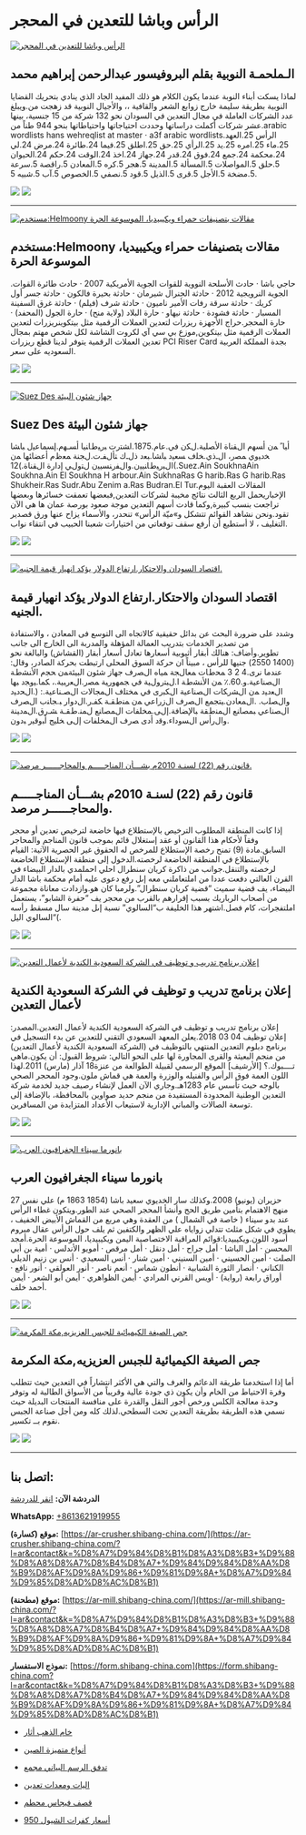 # الرأس وباشا للتعدين في المحجر

<a href="https://swt.shibang-china.com/?l=ar&img&k=%D8%A7%D9%84%D8%B1%D8%A3%D8%B3+%D9%88%D8%A8%D8%A7%D8%B4%D8%A7+%D9%84%D9%84%D8%AA%D8%B9%D8%AF%D9%8A%D9%86+%D9%81%D9%8A+%D8%A7%D9%84%D9%85%D8%AD%D8%AC%D8%B1" target="_blank">![الرأس وباشا للتعدين في المحجر](http://static.shibang-china.com/all-800x300/599.jpg)</a>

## الـملحمـة النوبية بقلم البروفيسور عبدالرحمن إبراهيم محمد
لماذا يسكت أبناء النوبة عندما يكون الكلام هو ذلك المفيد الجاد الذي ينادي بتحريك القضايا النوبية بطريقة سليمة خارج زوابع الشعر والقافية ،، والأجيال النوبية قد زهجت من.ويبلغ عدد الشركات العاملة في مجال التعدين في السودان نحو 132 شركة من 15 جنسية، بينها عشر شركات أكملت دراساتها وحددت احتياجاتها واحتياطاتها بنحو 944 طناً من.arabic wordlists hans wehreqlist at master · a3f arabic wordlists.الرأس 25.العھد 25.ماء 25.امره 25.يد 25.الرأي 25.حق 25.اطلق 25.فيما 24.طائرة 24.مرض 24.لي 24.محكمة 24.جمع 24.فوق 24.قدر 24.جھاز 24.اخذ 24.الوقت 24.حكم 24.الحيوان 5.حلق 5.المواصلات 5.المسألة 5.المدينة 5.ھجر 5.كره 5.المعادن 5.راقصة 5.سرعة 5.مضخة 5.الأجل 5.قرى 5.الذيل 5.قود 5.نصفي 5.الخصوص 5.آب 5.شبيه 5.


<a href="https://whatsapp.shibangsoft.com/WhatsApp.php" target="_blank" title="WhatsApp">![](http://static.shibang-china.com/icon/whatsapp.png)</a> <a href="https://swt.shibang-china.com/?l=ar&icon&k=%D8%A7%D9%84%D8%B1%D8%A3%D8%B3+%D9%88%D8%A8%D8%A7%D8%B4%D8%A7+%D9%84%D9%84%D8%AA%D8%B9%D8%AF%D9%8A%D9%86+%D9%81%D9%8A+%D8%A7%D9%84%D9%85%D8%AD%D8%AC%D8%B1" target="_blank">![](http://static.shibang-china.com/icon/chat-ar.png)</a>

---

<a href="https://swt.shibang-china.com/?l=ar&img&k=%D8%A7%D9%84%D8%B1%D8%A3%D8%B3+%D9%88%D8%A8%D8%A7%D8%B4%D8%A7+%D9%84%D9%84%D8%AA%D8%B9%D8%AF%D9%8A%D9%86+%D9%81%D9%8A+%D8%A7%D9%84%D9%85%D8%AD%D8%AC%D8%B1" target="_blank">![مستخدم:Helmoony مقالات بتصنيفات حمراء ويكيبيديا، الموسوعة الحرة](http://static.shibang-china.com/all-800x300/810.jpg)</a>

## مستخدم:Helmoony مقالات بتصنيفات حمراء ويكيبيديا، الموسوعة الحرة
.حاجي باشا &middot; حادث الأسلحة النووية للقوات الجوية الأمريكية 2007 &middot; حادث طائرة القوات الجوية النرويجية 2012 &middot; حادثة الجنرال شيرمان &middot; حادثة بحيرة فالكون &middot; حادثة جسر أول كريك &middot; حادثة سرقة رفات الأمير ناميون &middot; حادثة شرف (فيلم) &middot; حادثة غرق السفينة المسبار &middot; حادثة فشودة &middot; حادثة نيهاو &middot; حارة البلاد (ولاية منح) &middot; حارة الجول (المحفد) &middot; حارة المحجر.حراج الأجهزة ريزرات لتعدين العملات الرقمية مثل بيتكوينريزرات لتعدين العملات الرقمية مثل بيتكوين,موزع بي سي آي لكروت الشاشة لكل شخص مهتم بمجال تعدين العملات الرقمية يتوفر لدينا قطع ريزرات PCI Riser Card بجدة المملكة العربية السعوديه على سعر.


<a href="https://whatsapp.shibangsoft.com/WhatsApp.php" target="_blank" title="WhatsApp">![](http://static.shibang-china.com/icon/whatsapp.png)</a> <a href="https://swt.shibang-china.com/?l=ar&icon&k=%D8%A7%D9%84%D8%B1%D8%A3%D8%B3+%D9%88%D8%A8%D8%A7%D8%B4%D8%A7+%D9%84%D9%84%D8%AA%D8%B9%D8%AF%D9%8A%D9%86+%D9%81%D9%8A+%D8%A7%D9%84%D9%85%D8%AD%D8%AC%D8%B1" target="_blank">![](http://static.shibang-china.com/icon/chat-ar.png)</a>

---

<a href="https://swt.shibang-china.com/?l=ar&img&k=%D8%A7%D9%84%D8%B1%D8%A3%D8%B3+%D9%88%D8%A8%D8%A7%D8%B4%D8%A7+%D9%84%D9%84%D8%AA%D8%B9%D8%AF%D9%8A%D9%86+%D9%81%D9%8A+%D8%A7%D9%84%D9%85%D8%AD%D8%AC%D8%B1" target="_blank">![Suez Des جهاز شئون البيئة](http://static.shibang-china.com/all-800x300/1310.jpg)</a>

## Suez Des جهاز شئون البيئة
ﺃﻴﺎﹰ ﻤﻥ ﺃﺴﻬﻡ ﺍﻝﻘﻨﺎﺓ ﺍﻷﺼﻠﻴﺔ.ﻝﻜﻥ ﻓﻲ.ﻋﺎﻡ.1875.ﺍﺸﺘﺭﺕ ﺒﺭﻴﻁﺎﻨﻴﺎ ﺃﺴـﻬﻡ.ﺇﺴﻤﺎﻋﻴل ﺒﺎﺸﺎ ﺨﺩﻴﻭﻱ ﻤﺼﺭ، ﺍﻝـﺫﻱ.ﺨﻠﻑ ﺴﻌﻴﺩ ﺒﺎﺸﺎ.ﺒﻌﺩ ﺫﻝـﻙ ﺘﺄﻝﻔـﺕ.ﻝﺠﻨﺔ ﻤﻌﻅﻡ ﺃﻋﻀﺎﺌﻬﺎ ﻤﻥ ﺍﻝﺒﺭﻴﻁﺎﻨﻴﻴﻥ.ﻭﺍﻝﻔﺭﻨﺴﻴﻴﻥ ﻝﺘﻭﻝﻲ ﺇﺩﺍﺭﺓ ﺍﻝﻘﻨﺎﺓ.)12(.Suez.Ain SoukhnaAin Soukhna.Ain El Soukhna H arbour.Ain SukhnaRas G harib.Ras G harib.Ras Shukheir.Ras Sudr.Abu Zenim a.Ras Budran.El Tur.المقالات العقبة اليوم الإخباريحمل الربع الثالث نتائج مخيبة لشركات التعدين,فبعضها تعمقت خسائرها وبعضها تراجعت بنسب كبيرة,وكما قادت أسهم التعدين موجة صعود بورصة عمان ها هي الآن تقود.ونحن نشاهد القوائم تتشكل و»ميّة الرأس» تنحدر، والأسماء يزاح عنها ورق قصدير التغليف ، لا أستطيع أن أرفع سقف توقعاتي من اختيارات شعبنا الحبيب في انتقاء نواب.


<a href="https://whatsapp.shibangsoft.com/WhatsApp.php" target="_blank" title="WhatsApp">![](http://static.shibang-china.com/icon/whatsapp.png)</a> <a href="https://swt.shibang-china.com/?l=ar&icon&k=%D8%A7%D9%84%D8%B1%D8%A3%D8%B3+%D9%88%D8%A8%D8%A7%D8%B4%D8%A7+%D9%84%D9%84%D8%AA%D8%B9%D8%AF%D9%8A%D9%86+%D9%81%D9%8A+%D8%A7%D9%84%D9%85%D8%AD%D8%AC%D8%B1" target="_blank">![](http://static.shibang-china.com/icon/chat-ar.png)</a>

---

<a href="https://swt.shibang-china.com/?l=ar&img&k=%D8%A7%D9%84%D8%B1%D8%A3%D8%B3+%D9%88%D8%A8%D8%A7%D8%B4%D8%A7+%D9%84%D9%84%D8%AA%D8%B9%D8%AF%D9%8A%D9%86+%D9%81%D9%8A+%D8%A7%D9%84%D9%85%D8%AD%D8%AC%D8%B1" target="_blank">![اقتصاد السودان والاحتكار.ارتفاع الدولار يؤكد انهيار قيمة الجنيه.](http://static.shibang-china.com/all-800x300/1022.jpg)</a>

## اقتصاد السودان والاحتكار.ارتفاع الدولار يؤكد انهيار قيمة الجنيه.
وشدد على ضرورة البحث عن بدائل حقيقية كالاتجاه الى التوسع فى المعادن ، والاستفادة من تصدير الخدمات بتدريب العمالة المؤهلة والمدربة الى الخارج الى جانب تطوير.وأضاف: هنالك أبقار أثيوبية أسعارها تعادل أسعار أبقار (القشاش) والبالغة نحو (1400 2550) جنيها للرأس ، مبيناً ان حركة السوق المحلى ارتبطت بحركة الصادر، وقال: عندما نرى.4 2 3 ﻤﺤﻁﺎﺕ ﻤﻌﺎﻝﺠﺔ ﻤﻴﺎﻩ ﺍﻝﺼﺭﻑ جهاز شئون البيئةﻤﻥ ﺤﺠﻡ ﺍﻷﻨﺸﻁﺔ ﺍﻝﺼﻨﺎﻋﻴﺔ.ﻭ.60.٪ ﻤﻥ ﺍﻷﻨﺸﻁﺔ ﺍ.ﻝﺒﺘﺭﻭﻝﻴﺔ ﻓﻲ ﺠﻤﻬﻭﺭﻴﺔ ﻤﺼﺭ.ﺍﻝﻌﺭﺒﻴﺔ.، ﻜﻤﺎ.ﻴﻭﺠﺩ ﺒﻬﺎ ﺍﻝﻌﺩﻴﺩ ﻤﻥ ﺍﻝﺸﺭﻜﺎﺕ ﺍﻝﺼﻨﺎﻋﻴﺔ ﺍﻝﻜﺒﺭﻯ ﻓﻲ ﻤﺨﺘﻠﻑ ﺍﻝﻤﺠﺎﻻﺕ ﺍﻝﺼـﻨﺎﻋﻴﺔ.: (.ﺍﻝﺤﺩﻴﺩ ﻭﺍﻝﺼﻠﺏ. .ﺍﻝﻤﻌﺎﺩﻥ.ﻴﺘﺠﻤﻊ ﺍﻝﺼﺭﻑ ﺍﻝﺯﺭﺍﻋﻲ ﻤﻥ ﻤﻨﻁﻘـﺔ ﻜﻔـﺭ.ﺍﻝﺩﻭﺍﺭ ﺒ.ﺠﺎﻨﺏ ﺍﻝﺼﺭﻑ ﺍﻝﺼﻨﺎﻋﻲ ﺒﻤﺼﺎﻨﻊ ﺍﻝﻤﻨﻁﻘﺔ ﺒﺎﻹﻀﺎﻓﺔ.ﺇﻝﻰ.ﻤﺨﻠﻔﺎﺕ ﺍﻝﻤﺼﺎﻨﻊ ﻝﻤﻨ.ﻁﻘـﺔ ﺸـﺭﻕ.ﺍﻝﻤﺩﻴﻨﺔ ﻭﺍﻝﺭﺃﺱ ﺍﻝﺴﻭﺩﺍﺀ.ﻭﻗﺩ ﺃﺩﻯ ﺼﺭﻑ ﺍﻝﻤﺨﻠﻔﺎﺕ ﺇﻝﻰ ﺨﻠﻴﺞ ﺃﺒﻭﻗﻴﺭ ﺒﺩﻭﻥ.


<a href="https://whatsapp.shibangsoft.com/WhatsApp.php" target="_blank" title="WhatsApp">![](http://static.shibang-china.com/icon/whatsapp.png)</a> <a href="https://swt.shibang-china.com/?l=ar&icon&k=%D8%A7%D9%84%D8%B1%D8%A3%D8%B3+%D9%88%D8%A8%D8%A7%D8%B4%D8%A7+%D9%84%D9%84%D8%AA%D8%B9%D8%AF%D9%8A%D9%86+%D9%81%D9%8A+%D8%A7%D9%84%D9%85%D8%AD%D8%AC%D8%B1" target="_blank">![](http://static.shibang-china.com/icon/chat-ar.png)</a>

---

<a href="https://swt.shibang-china.com/?l=ar&img&k=%D8%A7%D9%84%D8%B1%D8%A3%D8%B3+%D9%88%D8%A8%D8%A7%D8%B4%D8%A7+%D9%84%D9%84%D8%AA%D8%B9%D8%AF%D9%8A%D9%86+%D9%81%D9%8A+%D8%A7%D9%84%D9%85%D8%AD%D8%AC%D8%B1" target="_blank">![قانون رقم (22) لسنـة 2010م بشـــأن المناجـــــم والمحاجــــــر مرصد.](http://static.shibang-china.com/all-800x300/134.jpg)</a>

## قانون رقم (22) لسنـة 2010م بشـــأن المناجـــــم والمحاجــــــر مرصد.
إذا كانت المنطقة المطلوب الترخيص بالإستطلاع فيها خاضعة لترخيص تعدين أو محجر وفقاً لأحكام هذا القانون أو عقد إستغلال قائم بموجب قانون المناجم والمحاجر السابق.مادة (9) تمنح رخصة الإستطلاع للمرخص له الحقوق غير الحصرية الآتية: القيام بالإستطلاع في المنطقة الخاضعة لرخصته.الدخول إلى منطقة الإستطلاع الخاضعة لرخصته والتنقل.جوانب من ذاكرة كريان سنطرال احلي احملمدي بالدار البيضاء في القرن العالتي دفعت عددا من املتعاملني معه إىل رفع دعوى عليه أمام محكمة باشا الدار البيضاء، يف قضية سميت “قضية كريان سنطرال”.ولرمبا كان هو.وازدادت معاناة مجموعة من أصحاب الرباريك بسبب إقرارهم بالقرب من محجر يف “حفرة الشابو”، يستعمل املتفجرات، كام فصل.اشتهر هذا الخليفة ب“السالوي” نسبة إىل مدينة سال مسقط رأسه )“السالوي اليل.


<a href="https://whatsapp.shibangsoft.com/WhatsApp.php" target="_blank" title="WhatsApp">![](http://static.shibang-china.com/icon/whatsapp.png)</a> <a href="https://swt.shibang-china.com/?l=ar&icon&k=%D8%A7%D9%84%D8%B1%D8%A3%D8%B3+%D9%88%D8%A8%D8%A7%D8%B4%D8%A7+%D9%84%D9%84%D8%AA%D8%B9%D8%AF%D9%8A%D9%86+%D9%81%D9%8A+%D8%A7%D9%84%D9%85%D8%AD%D8%AC%D8%B1" target="_blank">![](http://static.shibang-china.com/icon/chat-ar.png)</a>

---

<a href="https://swt.shibang-china.com/?l=ar&img&k=%D8%A7%D9%84%D8%B1%D8%A3%D8%B3+%D9%88%D8%A8%D8%A7%D8%B4%D8%A7+%D9%84%D9%84%D8%AA%D8%B9%D8%AF%D9%8A%D9%86+%D9%81%D9%8A+%D8%A7%D9%84%D9%85%D8%AD%D8%AC%D8%B1" target="_blank">![إعلان برنامج تدريب و توظيف في الشركة السعودية الكندية لأعمال التعدين](http://static.shibang-china.com/all-800x300/1279.jpg)</a>

## إعلان برنامج تدريب و توظيف في الشركة السعودية الكندية لأعمال التعدين
إعلان برنامج تدريب و توظيف في الشركة السعودية الكندية لأعمال التعدين.المصدر: إعلان توظيف 04 03 2018.يعلن المعهد السعودي التقني للتعدين عن بدء التسجيل في برنامج دبلوم التعدين المنتهي بالتوظيف في (الشركة السعودية الكندية لأعمال التعدين) من منجم البعيثة والقرى المجاورة لها على النحو التالي: شروط القبول: أن يكون.ماهي تــــبوك.؟ [الأرشيف] الموقع الرسمي لقبيلة الطوالعة من عنزة18 آذار (مارس) 2011.لهذا اللون العمة فوق الرأس والفنيله والوزرة والعمة هي قماش ملون.وجود المحجر الصحي بالوجه حيث تأسس عام 1283هـ.وجاري الآن العمل لإنشاء رصيف جديد لخدمة شركة التعدين الوطنية المحدودة المستفيدة من منجم حديد صواوين بالمحافظة، بالإضافة إلى توسعة الصالات والمباني الإدارية لاستيعاب الأعداد المتزايدة من المسافرين.


<a href="https://whatsapp.shibangsoft.com/WhatsApp.php" target="_blank" title="WhatsApp">![](http://static.shibang-china.com/icon/whatsapp.png)</a> <a href="https://swt.shibang-china.com/?l=ar&icon&k=%D8%A7%D9%84%D8%B1%D8%A3%D8%B3+%D9%88%D8%A8%D8%A7%D8%B4%D8%A7+%D9%84%D9%84%D8%AA%D8%B9%D8%AF%D9%8A%D9%86+%D9%81%D9%8A+%D8%A7%D9%84%D9%85%D8%AD%D8%AC%D8%B1" target="_blank">![](http://static.shibang-china.com/icon/chat-ar.png)</a>

---

<a href="https://swt.shibang-china.com/?l=ar&img&k=%D8%A7%D9%84%D8%B1%D8%A3%D8%B3+%D9%88%D8%A8%D8%A7%D8%B4%D8%A7+%D9%84%D9%84%D8%AA%D8%B9%D8%AF%D9%8A%D9%86+%D9%81%D9%8A+%D8%A7%D9%84%D9%85%D8%AD%D8%AC%D8%B1" target="_blank">![بانورما سيناء الجغرافيون العرب](http://static.shibang-china.com/all-800x300/96.jpg)</a>

## بانورما سيناء الجغرافيون العرب
27 حزيران (يونيو) 2008.وكذلك سار الخديوي سعيد باشا (1854 1863 م) علي نفس منهج الاهتمام بتأمين طريق الحج وأنشأ المحجر الصحي عند الطور.ويتكون غطاء الرأس عند بدو سيناء ( خاصة في الشمال ) من العقدة وهي مربع من القماش الأبيض الخفيف ، يطوي في شكل مثلث تتدلي زواياه علي الظهر والكتفين ثم يلف حول الرأس عقال مبروم أسود اللون.ويكيبيديا:قوائم المراقبة الاختصاصية اليمن ويكيبيديا، الموسوعة الحرة.أمجد المحسن &middot; أمل الباشا &middot; أمل جراح &middot; أمل دنقل &middot; أمل مرقص &middot; أمويو الأندلس &middot; أمية بن أبي الصلت &middot; أمين الحسيني &middot; أمين السنيني &middot; أمين شنار &middot; أنس السعيدي &middot; أنس بن زنيم الديلي الكناني &middot; أنصار الثورة الشبابية &middot; أنطون شماس &middot; أنعم ناصر &middot; أنور العولقي &middot; أنور نافع &middot; أوراق رابعة (رواية) &middot; أويس القرني المرادي &middot; أيمن الظواهري &middot; أيمن أبو الشعر &middot; أيمن أحمد خلف.


<a href="https://whatsapp.shibangsoft.com/WhatsApp.php" target="_blank" title="WhatsApp">![](http://static.shibang-china.com/icon/whatsapp.png)</a> <a href="https://swt.shibang-china.com/?l=ar&icon&k=%D8%A7%D9%84%D8%B1%D8%A3%D8%B3+%D9%88%D8%A8%D8%A7%D8%B4%D8%A7+%D9%84%D9%84%D8%AA%D8%B9%D8%AF%D9%8A%D9%86+%D9%81%D9%8A+%D8%A7%D9%84%D9%85%D8%AD%D8%AC%D8%B1" target="_blank">![](http://static.shibang-china.com/icon/chat-ar.png)</a>

---

<a href="https://swt.shibang-china.com/?l=ar&img&k=%D8%A7%D9%84%D8%B1%D8%A3%D8%B3+%D9%88%D8%A8%D8%A7%D8%B4%D8%A7+%D9%84%D9%84%D8%AA%D8%B9%D8%AF%D9%8A%D9%86+%D9%81%D9%8A+%D8%A7%D9%84%D9%85%D8%AD%D8%AC%D8%B1" target="_blank">![جص الصيغة الكيميائية للجبس  العزيزيه,مكة المكرمة](http://static.shibang-china.com/all-800x300/694.jpg)</a>

## جص الصيغة الكيميائية للجبس  العزيزيه,مكة المكرمة
أما إذا استخدمنا طريقة الدعائم والغرف والتي هي الأكثر انتشاراً في التعدين حيث تتطلب وفرة الاحتياط من الخام وأن يكون ذي جودة عالية وقريباً من الأسواق الطالبة له وتوفر وحدة معالجة الكلس ورخص أجور النقل والقدرة على منافسة المنتجات البديلة حيث نسمي هذه الطريقة بطريقة التعدين تحت السطحي.لذلك كله ومن أجل صناعة الجبس نقوم بــ تكسير.

<a href="https://whatsapp.shibangsoft.com/WhatsApp.php" target="_blank" title="WhatsApp">![](http://static.shibang-china.com/icon/whatsapp.png)</a> <a href="https://swt.shibang-china.com/?l=ar&icon&k=%D8%A7%D9%84%D8%B1%D8%A3%D8%B3+%D9%88%D8%A8%D8%A7%D8%B4%D8%A7+%D9%84%D9%84%D8%AA%D8%B9%D8%AF%D9%8A%D9%86+%D9%81%D9%8A+%D8%A7%D9%84%D9%85%D8%AD%D8%AC%D8%B1" target="_blank">![](http://static.shibang-china.com/icon/chat-ar.png)</a>

---
## اتصل بنا:

**الدردشة الآن:** [انقر للدردشة](https://swt.shibang-china.com?l=ar&contact&k=%D8%A7%D9%84%D8%B1%D8%A3%D8%B3+%D9%88%D8%A8%D8%A7%D8%B4%D8%A7+%D9%84%D9%84%D8%AA%D8%B9%D8%AF%D9%8A%D9%86+%D9%81%D9%8A+%D8%A7%D9%84%D9%85%D8%AD%D8%AC%D8%B1)

**WhatsApp:**  [+8613621919955](https://whatsapp.shibangsoft.com/WhatsApp.php)

**موقع (كسارة):** [https://ar-crusher.shibang-china.com/](https://ar-crusher.shibang-china.com/?l=ar&contact&k=%D8%A7%D9%84%D8%B1%D8%A3%D8%B3+%D9%88%D8%A8%D8%A7%D8%B4%D8%A7+%D9%84%D9%84%D8%AA%D8%B9%D8%AF%D9%8A%D9%86+%D9%81%D9%8A+%D8%A7%D9%84%D9%85%D8%AD%D8%AC%D8%B1)

**موقع (مطحنة):** [https://ar-mill.shibang-china.com/](https://ar-mill.shibang-china.com/?l=ar&contact&k=%D8%A7%D9%84%D8%B1%D8%A3%D8%B3+%D9%88%D8%A8%D8%A7%D8%B4%D8%A7+%D9%84%D9%84%D8%AA%D8%B9%D8%AF%D9%8A%D9%86+%D9%81%D9%8A+%D8%A7%D9%84%D9%85%D8%AD%D8%AC%D8%B1)

**نموذج الاستفسار:** [https://form.shibang-china.com](https://form.shibang-china.com?l=ar&contact&k=%D8%A7%D9%84%D8%B1%D8%A3%D8%B3+%D9%88%D8%A8%D8%A7%D8%B4%D8%A7+%D9%84%D9%84%D8%AA%D8%B9%D8%AF%D9%8A%D9%86+%D9%81%D9%8A+%D8%A7%D9%84%D9%85%D8%AD%D8%AC%D8%B1)

* [خام الذهب أثار](../24/%D8%AE%D8%A7%D9%85%20%D8%A7%D9%84%D8%B0%D9%87%D8%A8%20%D8%A3%D8%AB%D8%A7%D8%B1.md)

* [أنواع متميزة الصين](../25/%D8%A3%D9%86%D9%88%D8%A7%D8%B9%20%D9%85%D8%AA%D9%85%D9%8A%D8%B2%D8%A9%20%D8%A7%D9%84%D8%B5%D9%8A%D9%86.md)

* [تدفق الرسم البياني مجمع](../25/%D8%AA%D8%AF%D9%81%D9%82%20%D8%A7%D9%84%D8%B1%D8%B3%D9%85%20%D8%A7%D9%84%D8%A8%D9%8A%D8%A7%D9%86%D9%8A%20%D9%85%D8%AC%D9%85%D8%B9.md)

* [اليات ومعدات تعدين](../22/%D8%A7%D9%84%D9%8A%D8%A7%D8%AA%20%D9%88%D9%85%D8%B9%D8%AF%D8%A7%D8%AA%20%D8%AA%D8%B9%D8%AF%D9%8A%D9%86.md)

* [قصف فيجاس محطم](../25/%D9%82%D8%B5%D9%81%20%D9%81%D9%8A%D8%AC%D8%A7%D8%B3%20%D9%85%D8%AD%D8%B7%D9%85.md)

* [أسعار كفرات الشيول 950](../21/%D8%A3%D8%B3%D8%B9%D8%A7%D8%B1%20%D9%83%D9%81%D8%B1%D8%A7%D8%AA%20%D8%A7%D9%84%D8%B4%D9%8A%D9%88%D9%84%20950.md)